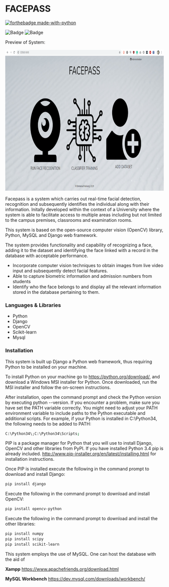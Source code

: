 # FACEPASS

[![forthebadge made-with-python](http://ForTheBadge.com/images/badges/made-with-python.svg)](https://www.python.org/)

![Badge](https://img.shields.io/github/license/EmmanuelMuriungi/FacePass?style=for-the-badge)
![Badge](https://img.shields.io/github/languages/count/EmmanuelMuriungi/FacePass?style=for-the-badge)


Preview of System:

<p>
    <img src="https://github.com/EmmanuelMuriungi/FacePass/blob/assets/a.png" width="900" height="450" />
</p>

Facepass is a system which carries out real-time facial detection, recognition and subsequently identifies the individual along with their information. Initally developed within the context of a University where the system is able to facilitate access to multiple areas including but not limited to the campus premises, classrooms and examination rooms.

This system is based on the open-source computer vision (OpenCV) library, Python, MySQL
and Django web framework. 

The system provides functionality and capability of recognizing a face, adding
it to the dataset and identifying the face linked with a record in the database with acceptable
performance. 



  - Incorporate computer vision techniques to obtain images
from live video input and subsequently detect facial features.
  - Able to capture biometric information and admission
numbers from students
  - Identify who the face belongs to and display all the
relevant information stored in the database pertaining to them.
  




### Languages & Libraries



* Python 
* Django 
* OpenCV 
* Scikit-learn
* Mysql




### Installation

This system is built up Django a Python web framework, thus requiring Python to be installed on your machine.

To install Python on your machine go to https://python.org/download/, and download a Windows MSI installer for Python. Once downloaded, run the MSI installer and follow the on-screen instructions.

After installation, open the command prompt and check the Python version by executing python --version. If you encounter a problem, make sure you have set the PATH variable correctly. You might need to adjust your PATH environment variable to include paths to the Python executable and additional scripts. For example, if your Python is installed in C:\Python34\, the following  needs to be added to PATH:

```sh
C:\Python34\;C:\Python34\Scripts;
```

PIP is a package manager for Python that you will use  to install Django, OpenCV and other libraries from PyPI. If you have installed Python 3.4 pip is already included. http://www.pip-installer.org/en/latest/installing.html for installation instructions.

Once PIP is installed execute the following in the command prompt to download and install Django: 

```sh
pip install django
```

Execute the following in the command prompt to download and install OpenCV:
```sh
pip install opencv-python
```
Execute the following in the command prompt to download and install the other libraries:
```sh
pip install numpy
pip install scipy
pip install scikit-learn
```


This system employs the use of MySQL. One can host the database with the aid of 

**Xampp** https://www.apachefriends.org/download.html

**MySQL Workbench** https://dev.mysql.com/downloads/workbench/

